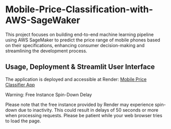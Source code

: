 # Mobile-Price-Classification-with-AWS-SageWaker

This project focuses on building end-to-end machine learning pipeline using AWS SageMaker to predict the price range of mobile phones based on their specifications, enhancing consumer decision-making and streamlining the development process.

## Usage, Deployment & Streamlit User Interface

The application is deployed and accessible at Render: [Mobile Price Classifier App](https://mobile-price-classification-with-aws.onrender.com)

Warning: Free Instance Spin-Down Delay

Please note that the free instance provided by Render may experience spin-down due to inactivity. This could result in delays of 50 seconds or more when processing requests. Please be patient while your web browser tries to load the page.
